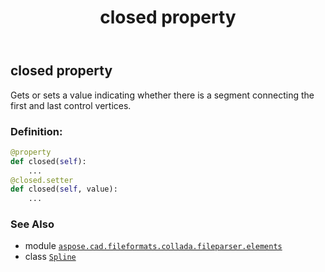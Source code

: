 ﻿---
title: closed property
second_title: Aspose.CAD for Python via .NET API References
description: 
type: docs
weight: 30
url: /aspose.cad.fileformats.collada.fileparser.elements/spline/closed/
is_root: false
---

## closed property


Gets or sets a value indicating whether
there is a segment connecting the first and last control vertices.
### Definition:
```python
@property
def closed(self):
    ...
@closed.setter
def closed(self, value):
    ...
```

### See Also
* module [`aspose.cad.fileformats.collada.fileparser.elements`](../../)
* class [`Spline`](/cad/python-net/aspose.cad.fileformats.collada.fileparser.elements/spline)
